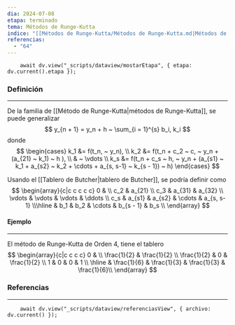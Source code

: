 ```yaml
---
dia: 2024-07-08
etapa: terminado
tema: Métodos de Runge-Kutta
indice: "[[Métodos de Runge-Kutta/Métodos de Runge-Kutta.md|Métodos de Runge-Kutta]]"
referencias:
  - "64"
---
```

```dataviewjs
	await dv.view("_scripts/dataview/mostarEtapa", { etapa: dv.current().etapa });
```
### Definición
---
De la familia de [[Método de Runge-Kutta|métodos de Runge-Kutta]], se puede generalizar $$ y_{n + 1} = y_n + h ~ \sum_{i = 1}^{s} b_i, k_i $$ donde $$ \begin{cases} 
	k_1 &= f(t_n, ~ y_n), \\
	k_2 &= f(t_n + c_2 ~ c, ~ y_n + (a_{21} ~ k_1) ~ h ), \\
	& ~ \vdots \\
	k_s &= f(t_n + c_s ~ h, ~ y_n + (a_{s1} ~ k_1 + a_{s2} ~ k_2 + \cdots + a_{s, s-1} ~ k_{s - 1}) ~ h)
\end{cases} $$

Usando el [[Tablero de Butcher|tablero de Butcher]], se podría definir como 
$$ \begin{array}{c|c c c c c}
0      &  \\
c_2    & a_{21} \\
c_3    & a_{31} & a_{32} \\
\vdots & \vdots & \vdots & \ddots \\
c_s    & a_{s1} & a_{s2} & \cdots & a_{s, s-1} \\\hline
       & b_1    & b_2    & \cdots & b_{s - 1} & b_s \\
\end{array} $$

#### Ejemplo
---
El método de Runge-Kutta de Orden 4, tiene el tablero 
$$ \begin{array}{c|c c c c}
0           & \\
\frac{1}{2} & \frac{1}{2} \\
\frac{1}{2} & 0           & \frac{1}{2} \\
1           & 0           & 0            & 1          \\ \hline
            & \frac{1}{6} & \frac{1}{3} & \frac{1}{3} & \frac{1}{6}\\
\end{array} $$


### Referencias
---
```dataviewjs
	await dv.view("_scripts/dataview/referenciasView", { archivo: dv.current() });
```